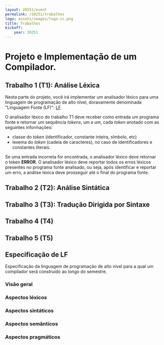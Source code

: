 ```yaml
---
layout: 20251/event
permalink: /20251/trabalhos
logo: assets/images/logo-ic.png
title: Trabalhos
kickoff:
    year: 20251
---
```


# Projeto e Implementação de um Compilador.

## Trabalho 1 (T1): Análise Léxica

Nesta parte do projeto, você irá implementar um analisador léxico
para uma linguagem de programação de alto nível,
doravamente denominada "Linguagem Fonte (LF)": 
[LF](../LF/MANUAL.md).

O analisador léxico do trabalho T1 deve receber como entrada
um programa fonte e retornar um sequência _tokens_,
um a um, cada _token_ anotado com as seguintes informações:
- classe do _token_ (identificador, constante inteira, símbolo, etc)
- lexema do _token_ (cadeia de caracteres),
no caso de identificadores e constantes literais.

Se uma entrada incorreta for encontrada, o analisador léxico
deve retornar o token __ERROR__.
O analisador léxico deve reportar todos os erros léxicos presentes
no programa fonte analisado, ou seja, após identificar e reportar um erro,
a análise léxica deve prosseguir até o final do programa fonte.

## Trabalho 2 (T2): Análise Sintática


## Trabalho 3 (T3): Tradução Dirigida por Sintaxe

## Trabalho 4 (T4)

## Trabalho 5 (T5)


## Especificação de LF

Especificação da linguagem de programação de alto nível para a qual um compilador será construído ao longo do semestre.

### Visão geral

### Aspectos léxicos

### Aspectos sintáticos

### Aspectos semânticos

### Aspectos pragmáticos


